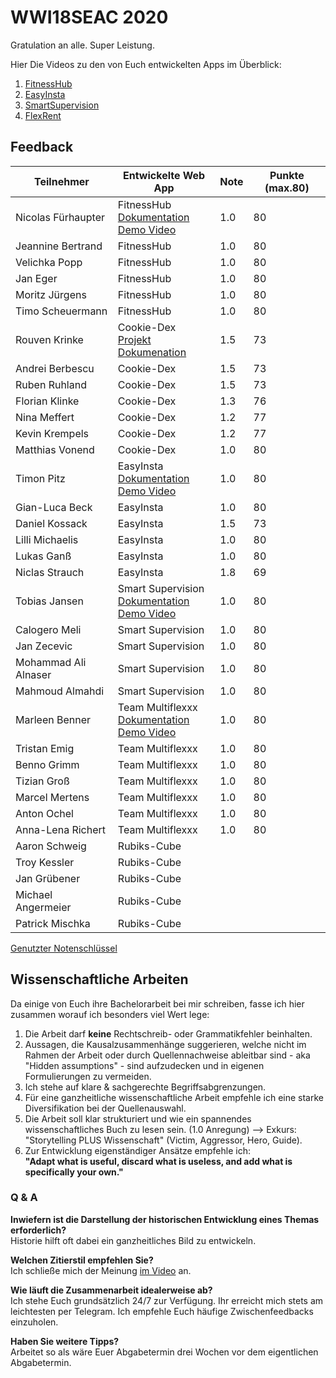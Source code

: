 # WWI18SEAC 2020
Gratulation an alle. Super Leistung.  

Hier Die Videos zu den von Euch entwickelten Apps im Überblick:  
1. [FitnessHub](https://www.youtube.com/watch?v=9lRLQRGrHpg&feature=youtu.be)  
2. [EasyInsta](https://www.youtube.com/watch?v=joys6F5tcio&feature=youtu.be)  
3. [SmartSupervision](https://www.youtube.com/watch?v=Sp4t8el68hs&feature=youtu.be)  
4. [FlexRent](https://www.youtube.com/watch?v=zXzQHtgxkrM&feature=youtu.be)  

## Feedback

| Teilnehmer | Entwickelte Web App | Note | Punkte (max.80)
|----------------------|----------|----------|------|
| Nicolas Fürhaupter | FitnessHub<br />[Dokumentation](https://github.com/TimoScheuermann/FitnessHub)<br />[Demo Video](https://youtu.be/9lRLQRGrHpg) | 1.0  | 80 |
| Jeannine Bertrand | FitnessHub | 1.0  | 80 |
| Velichka Popp | FitnessHub | 1.0  | 80 |
| Jan Eger | FitnessHub | 1.0  | 80 |
| Moritz Jürgens | FitnessHub | 1.0  | 80 |
| Timo Scheuermann | FitnessHub | 1.0  | 80 |
| Rouven Krinke | Cookie-Dex<br />[Projekt](https://github.com/Ermodo/Kochrezepte)<br />[Dokumenation](https://github.com/Ermodo/Kochrezepte-Docs) | 1.5  | 73 | 
| Andrei Berbescu | Cookie-Dex | 1.5  | 73 |
| Ruben Ruhland | Cookie-Dex | 1.5  | 73 |
| Florian Klinke | Cookie-Dex |  1.3 | 76 |
| Nina Meffert | Cookie-Dex | 1.2  | 77 |
| Kevin Krempels | Cookie-Dex | 1.2  | 77 |
| Matthias Vonend | Cookie-Dex | 1.0  | 80 | 
| Timon Pitz | EasyInsta<br>[Dokumentation](https://github.com/timonpitz/EasyInsta)<br>[Demo Video](https://youtu.be/joys6F5tcio)| 1.0  | 80 |
| Gian-Luca Beck | EasyInsta | 1.0  | 80 |
| Daniel Kossack | EasyInsta | 1.5  | 73 |
| Lilli Michaelis | EasyInsta | 1.0  | 80 |
| Lukas Ganß | EasyInsta | 1.0  | 80 |
| Niclas Strauch | EasyInsta | 1.8  | 69 |
| Tobias Jansen | Smart Supervision<br>[Dokumentation](https://git.tjbn.de/schuelerverwaltung/documentation/-/blob/master/README.md)<br>[Demo Video](https://youtu.be/Sp4t8el68hs) | 1.0  | 80 |
| Calogero Meli | Smart Supervision | 1.0  | 80 |
| Jan Zecevic | Smart Supervision | 1.0  | 80 |
| Mohammad Ali Alnaser | Smart Supervision | 1.0  | 80 |
| Mahmoud Almahdi | Smart Supervision | 1.0  | 80 |
| Marleen Benner | Team Multiflexxx<br>[Dokumentation](https://github.com/Multiflexxx/FlexRent)<br>[Demo Video](https://youtu.be/zXzQHtgxkrM)| 1.0  | 80 |
| Tristan Emig | Team Multiflexxx | 1.0  | 80 |
| Benno Grimm | Team Multiflexxx | 1.0  | 80 |
| Tizian Groß | Team Multiflexxx | 1.0  | 80 |
| Marcel Mertens | Team Multiflexxx | 1.0  | 80 |
| Anton Ochel | Team Multiflexxx | 1.0  | 80 |
| Anna-Lena Richert | Team Multiflexxx | 1.0  | 80 |
| Aaron Schweig | Rubiks-Cube |   |  |
| Troy Kessler | Rubiks-Cube |   |  |
| Jan Grübener | Rubiks-Cube |   |  |
| Michael Angermeier | Rubiks-Cube |   |  |
| Patrick Mischka | Rubiks-Cube |  |  |  
  
  

[Genutzter Notenschlüssel](https://www.mannheim.dhbw.de/fileadmin/user_upload/Studienangebot/Wirtschaft/__Downloads/Punkte-Noten-Skalen-FK-Wirtschaft-FakW-DHBW-MA-201203.pdf)


## Wissenschaftliche Arbeiten
Da einige von Euch ihre Bachelorarbeit bei mir schreiben, fasse ich hier zusammen worauf ich besonders viel Wert lege:  
1. Die Arbeit darf **keine** Rechtschreib- oder Grammatikfehler beinhalten.  
2. Aussagen, die Kausalzusammenhänge suggerieren, welche nicht im Rahmen der Arbeit oder durch Quellennachweise ableitbar sind - aka "Hidden assumptions" - sind aufzudecken und in eigenen Formulierungen zu vermeiden.  
3. Ich stehe auf klare & sachgerechte Begriffsabgrenzungen.  
4. Für eine ganzheitliche wissenschaftliche Arbeit empfehle ich eine starke Diversifikation bei der Quellenauswahl.     
5. Die Arbeit soll klar strukturiert und wie ein spannendes wissenschaftliches Buch zu lesen sein. (1.0 Anregung) --> Exkurs: "Storytelling PLUS Wissenschaft" (Victim, Aggressor, Hero, Guide).    
6. Zur Entwicklung eigenständiger Ansätze empfehle ich:  
**"Adapt what is useful, discard what is useless, and add what is specifically your own."**


### Q & A
**Inwiefern ist die Darstellung der historischen Entwicklung eines Themas erforderlich?**  
Historie hilft oft dabei ein ganzheitliches Bild zu entwickeln.  

**Welchen Zitierstil empfehlen Sie?**  
Ich schließe mich der Meinung [im Video](https://www.youtube.com/watch?v=d-zk0EA7NJA&feature=youtu.be) an.  

**Wie läuft die Zusammenarbeit idealerweise ab?**  
Ich stehe Euch grundsätzlich 24/7 zur Verfügung. Ihr erreicht mich stets am leichtesten per Telegram. Ich empfehle Euch häufige Zwischenfeedbacks einzuholen.  

**Haben Sie weitere Tipps?**  
Arbeitet so als wäre Euer Abgabetermin drei Wochen vor dem eigentlichen Abgabetermin.  



